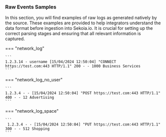 
### Raw Events Samples

In this section, you will find examples of raw logs as generated natively by the source. These examples are provided to help integrators understand the data format before ingestion into Sekoia.io. It is crucial for setting up the correct parsing stages and ensuring that all relevant information is captured.


=== "network_log"

    ```
	1.2.3.14 - username [15/04/2024 12:50:04] "CONNECT https://test.com:443 HTTP/1.1" 200 - - 1000 Business Services
    ```



=== "network_log_no_user"

    ```
	1.2.3.4 - - [15/04/2024 12:50:04] "POST https://test.com:443 HTTP/1.1" 400 - - 12 Advertising
    ```



=== "network_log_space"

    ```
	 1.2.3.4 - - [15/04/2024 12:50:04] "PUT https://test.com:443 HTTP/1.1" 300 - - 512 Shopping
    ```



